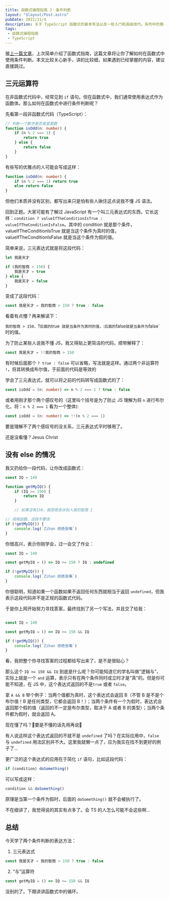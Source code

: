 ```yaml
---
title: 函数式编程指南 2：条件判断
layout: "$layout/Post.astro"
pubDate: 2022/11/4
description: 关于 TypeScript 函数式的基本写法以及一些入门和高级技巧。系列中的第一篇文章。
tags:
 - 函数式编程指南
 - TypeScript
---
```


接[上一篇文章](https://cn.zihan.ga/post/functional-programming-guide-1)，上次简单介绍了函数式指南，这篇文章将让你了解如何在函数式中使用条件判断。本文比较关心新手，讲的比较细，如果遇到已经掌握的内容，建议直接跳过。

## 三元运算符
在非函数式代码中，经常见到 `if` 语句。但在函数式中，我们通常使用表达式作为函数体。那么如何在函数式中进行条件判断呢？

先看第一段非函数式代码（TypeScript）：
```ts
// 判断一个数字是否是是基数
function isOdd(n: number) {
    if (n % 2 === 1) {
        return true
    } else {
        return false 
    }
}
```

有些写的优雅点的人可能会写成这样：
```ts
function isOdd(n: number) {
    if (n % 2 === 1) return true
    else return false
}
```

但他们本质并没有区别，都写出来只是怕有些人揪住这点说我不懂 JS 语法。

回到正题。大家可能有了解过 JavaScript 有一个叫三元表达式的东西，它长这样：`condition ? valueIfTheConditionIsTrue : valueIfTheConditionIsFalse`。其中的 condition 就是那个条件，valueIfTheConditionIsTrue 就是当这个条件为真时的值，valueIfTheConditionIsFalse 就是当这个条件为假的值。

简单来说，三元表达式就是将这段代码：
```ts
let 我是天才

if (我的智商 > 150) {
	我是天才 = true
} else {
	我是天才 = false
}
```

变成了这段代码：
```ts
const 我是天才 = 我的智商 > 150 ? true : false
```

看着有点懵？再来解读下：

`我的智商 > 150，`?` 后面的 `true` 就是当条件为真时的值，`:` 后面的 `false` 就是当条件为 `false` 时的值。

为了防止某些人说我不懂 JS，我又得贴上更简洁的代码，顺带解释了：
```ts
const 我是天才 = !!我的智商 > 150
```

有时候后面那个 `? true : false` 可以省略，写法就是这样。通过两个非运算符 `!`，将其转换成布尔值，于前面的代码是等效的

学会了三元表达式，就可以将之前的代码转写成函数式的了：
```ts
const isOdd = (n: number) => n % 2 === 1 ? true : false
```

或者用刚才那个两个感叹号的（这里叫个括号是为了防止 JS 理解为将 `n` 进行布尔化，将：`n % 2 === 1` 看为一个整体):
```ts
const isOdd = (n: number) => !!(n % 2 === 1)
```

要是理解不了两个感叹号的没关系，三元表达式平时够用了。

还是没看懂？Jesus Christ

## 没有 else 的情况
我又扔给你一段代码，让你改成函数式：
```ts
const IQ = 149

function getMyIQ() {
	if (IQ >= 150) {
		return IQ
	}

	// 如果没有150，就拒绝告诉别人我的智商 }

// 调用函数，这段不要改
if (!getMyIQ()) {
	console.log(`Zihan 拒绝张嘴`)
}
```

你很高兴，表示你刚学会，过一会交了作业：
```ts
const IQ = 149

const getMyIQ = () => IQ >= 150 ? IQ : undefined

if (!getMyIQ()) {
	console.log(`Zihan 拒绝张嘴`)
}
```

你很聪明，知道如果一个函数如果不返回任何东西就相当于返回 `undefined`，但我表示这段代码并不是正规的函数式代码。

于是你上网开始努力寻找答案，最终找到了另一个写法，并且交了给我：
```ts

const IQ = 149

const getMyIQ = () => IQ >= 150 && IQ

if (!getMyIQ()) {
	console.log(`Zihan 拒绝张嘴`)
}
```

看，我把整个你寻找答案的过程都给写出来了，是不是很贴心？

那么这个 `IQ >= 150 && IQ` 到底是什么呢？你可能知道它的学名叫做“逻辑与”，实际上就是一个 `and` 运算，表示只有在两个条件同时成立时才是“真”的。但是你可能不知道，在 JS 中，这个表达式返回的不是`true` 或者 `false`。

拿 `A && B` 举个例子：当两个值都为真时，这个表达式会返回 B（不管 B 是不是个布尔值！B 是任何类型，它都会返回 B！）；当两个条件有一个为假时，表达式会返回那个假的值（返回的不一定是布尔类型，取决于 A 或者 B 的类型）；当两个条件都为假时，就会返回 A。

现在懂了吗？🤪要是不懂的话先用再说🥲

有人说这样这个表达式返回的不就不是 `undefined` 了吗？在实际应用中，`false` 与 `undefined` 用法区别并不大。这里我就懒一点了，应为我实在找不到更好的例子了...

更广泛的这个表达式的应用在于简化 `if` 语句，比如这段代码：
```ts
if (condition) doSomething()
```

可以写成这样：
```ts
condition && doSomething()
```

原理是当第一个条件为假时，后面的 `doSomething()` 就不会被执行了。

不在细讲了，我觉得说的其实有点多了。会 TS 的人怎么可能不会这些啊...

## 总结
今天学了两个条件判断的表达方法：
1. 三元表达式
```ts
const 我是天才 = 我的智商 > 150 ? true : false
```

2. “与”运算符
```ts
const getMyIQ = () => IQ >= 150 && IQ
```

没别的了。下期讲讲函数式中的循环。